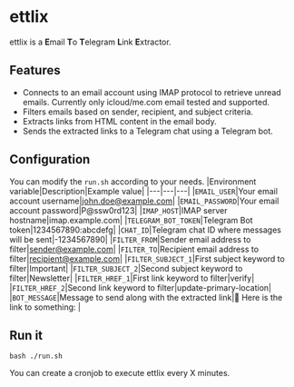 # ettlix
ettlix is a **E**mail **T**o **T**elegram **L**ink **E**xtractor.


## Features

- Connects to an email account using IMAP protocol to retrieve unread emails. Currently only icloud/me.com email tested and supported.
- Filters emails based on sender, recipient, and subject criteria.
- Extracts links from HTML content in the email body.
- Sends the extracted links to a Telegram chat using a Telegram bot.

## Configuration
You can modify the `run.sh` according to your needs.
|Environment variable|Description|Example value|
|---|---|---|
|`EMAIL_USER`|Your email account username|john.doe@example.com|
|`EMAIL_PASSWORD`|Your email account password|P@ssw0rd123|
|`IMAP_HOST`|IMAP server hostname|imap.example.com|
|`TELEGRAM_BOT_TOKEN`|Telegram Bot token|1234567890:abcdefg|
|`CHAT_ID`|Telegram chat ID where messages will be sent|-1234567890|
|`FILTER_FROM`|Sender email address to filter|sender@example.com|
|`FILTER_TO`|Recipient email address to filter|recipient@example.com|
|`FILTER_SUBJECT_1`|First subject keyword to filter|Important|
|`FILTER_SUBJECT_2`|Second subject keyword to filter|Newsletter|
|`FILTER_HREF_1`|First link keyword to filter|verify|
|`FILTER_HREF_2`|Second link keyword to filter|update-primary-location|
|`BOT_MESSAGE`|Message to send along with the extracted link|🤖 Here is the link to something: |

## Run it
```
bash ./run.sh
```
You can create a cronjob to execute ettlix every X minutes.
